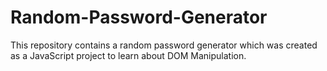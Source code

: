 # Random-Password-Generator
This repository contains a random password generator which was created as a JavaScript project to learn about DOM Manipulation.
